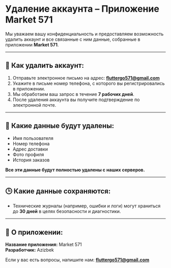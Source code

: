 # Удаление аккаунта – Приложение Market 571

Мы уважаем вашу конфиденциальность и предоставляем возможность удалить аккаунт и все связанные с ним данные, собранные в приложении **Market 571**.

---

## 📌 Как удалить аккаунт:

1. Отправьте электронное письмо на адрес: **fluttergo571@gmail.com**
2. Укажите в письме номер телефона, с которого вы регистрировались в приложении.
3. Мы обработаем ваш запрос в течение **7 рабочих дней**.
4. После удаления аккаунта вы получите подтверждение по электронной почте.

---

## 🔐 Какие данные будут удалены:

- Имя пользователя
- Номер телефона
- Адрес доставки
- Фото профиля
- История заказов

**Все эти данные будут полностью удалены с наших серверов.**

---

## 🕒 Какие данные сохраняются:

- Технические журналы (например, ошибки и логи) могут храниться до **30 дней** в целях безопасности и диагностики.

---

## 📱 О приложении:

**Название приложения:** Market 571  
**Разработчик:** Azizbek

Если у вас есть вопросы, напишите нам: **fluttergo571@gmail.com**
